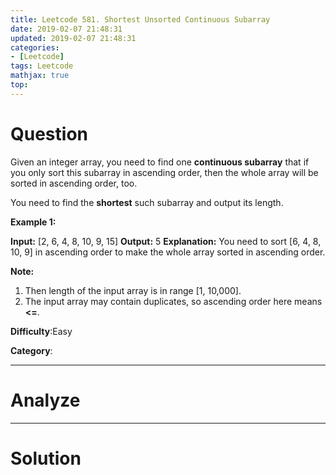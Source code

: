 ```yaml
---
title: Leetcode 581. Shortest Unsorted Continuous Subarray
date: 2019-02-07 21:48:31
updated: 2019-02-07 21:48:31
categories: 
- [Leetcode]
tags: Leetcode
mathjax: true
top:
---
```


# Question
Given an integer array, you need to find one  **continuous subarray**  that if you only sort this subarray in ascending order, then the whole array will be sorted in ascending order, too.

You need to find the  **shortest**  such subarray and output its length.

**Example 1:**  

**Input:** [2, 6, 4, 8, 10, 9, 15]
**Output:** 5
**Explanation:** You need to sort [6, 4, 8, 10, 9] in ascending order to make the whole array sorted in ascending order.

**Note:**  

1. Then length of the input array is in range [1, 10,000].
2. The input array may contain duplicates, so ascending order here means  **<=**.

**Difficulty**:Easy

**Category**:

<!-- more -->

------------

# Analyze

------------

# Solution

```cpp

```